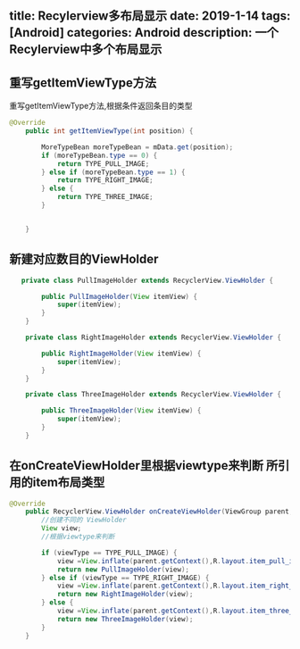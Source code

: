 title: Recylerview多布局显示
date: 2019-1-14
tags: [Android]
categories: Android
description: 一个Recylerview中多个布局显示
---
## 重写getItemViewType方法 

重写getItemViewType方法,根据条件返回条目的类型

```java
@Override
    public int getItemViewType(int position) {

        MoreTypeBean moreTypeBean = mData.get(position);
        if (moreTypeBean.type == 0) {
            return TYPE_PULL_IMAGE;
        } else if (moreTypeBean.type == 1) {
            return TYPE_RIGHT_IMAGE;
        } else {
            return TYPE_THREE_IMAGE;
        }


    }
```

## 新建对应数目的ViewHolder
```java
   private class PullImageHolder extends RecyclerView.ViewHolder {

        public PullImageHolder(View itemView) {
            super(itemView);
        }
    }

    private class RightImageHolder extends RecyclerView.ViewHolder {

        public RightImageHolder(View itemView) {
            super(itemView);
        }
    }

    private class ThreeImageHolder extends RecyclerView.ViewHolder {

        public ThreeImageHolder(View itemView) {
            super(itemView);
        }
    }
```
## 在onCreateViewHolder里根据viewtype来判断 所引用的item布局类型 

```java
@Override
    public RecyclerView.ViewHolder onCreateViewHolder(ViewGroup parent, int viewType) {
        //创建不同的 ViewHolder
        View view;
        //根据viewtype来判断

        if (viewType == TYPE_PULL_IMAGE) {
            view =View.inflate(parent.getContext(),R.layout.item_pull_img,null);
            return new PullImageHolder(view);
        } else if (viewType == TYPE_RIGHT_IMAGE) {
            view =View.inflate(parent.getContext(),R.layout.item_right_img,null);
            return new RightImageHolder(view);
        } else {
            view =View.inflate(parent.getContext(),R.layout.item_three_img,null);
            return new ThreeImageHolder(view);
        }
    }
```

